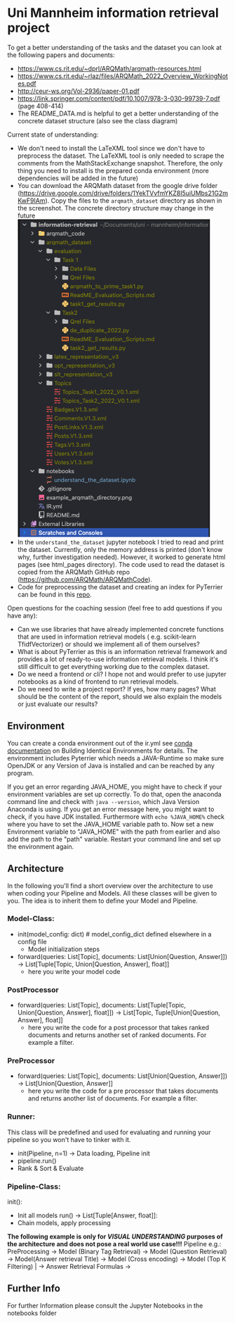# Uni Mannheim information retrieval project

To get a better understanding of the tasks and the dataset you can look at the following papers and documents:

- https://www.cs.rit.edu/~dprl/ARQMath/arqmath-resources.html
- https://www.cs.rit.edu/~rlaz/files/ARQMath_2022_Overview_WorkingNotes.pdf
- http://ceur-ws.org/Vol-2936/paper-01.pdf
- https://link.springer.com/content/pdf/10.1007/978-3-030-99739-7.pdf (page 408-414)
- The README_DATA.md is helpful to get a better understanding of the concrete dataset structure (also see the class
  diagram)

Current state of understanding:

- We don't need to install the LaTeXML tool since we don't have to preprocess the dataset. The LaTeXML tool is only
  needed to scrape the comments from the MathStackExchange snapshot. Therefore, the only thing you need to install
  is the prepared conda environment (more dependencies will be added in the future)
- You can download the ARQMath dataset from the google drive
  folder (https://drive.google.com/drive/folders/1YekTVvfmYKZ8I5uiUMbs21G2mKwF9IAm). Copy the files to
  the `arqmath_dataset` directory as shown in the screenshot. The concrete directory structure may change in the
  future ![image](example_arqmath_directory.png)
- In the `understand_the_dataset` jupyter notebook I tried to read and print the dataset. Currently, only the memory
  address is printed (don't know why, further investigation needed). However, it worked to generate html
  pages (see html_pages directory). The code used to read the dataset is copied from the ARQMath GitHub
  repo (https://github.com/ARQMath/ARQMathCode).
- Code for preprocessing the dataset and creating an index for PyTerrier can be found in
  this [repo](https://gitlab.com/dprl/pt-arqmath/-/tree/main/).

Open questions for the coaching session (feel free to add questions if you have any):

- Can we use libraries that have already implemented concrete functions that are used in information retrieval models (
  e.g. scikit-learn TfidfVectorizer) or should we implement all of them ourselves?
- What is about PyTerrier as this is an information retrieval framework and provides a lot of ready-to-use information
  retrieval models. I think it's still difficult to get everything working due to the complex dataset.
- Do we need a frontend or cli? I hope not and would prefer to use jupyter notebooks as a kind of frontend to run
  retrieval models.
- Do we need to write a project report? If yes, how many pages? What should be the content of the report, should we also
  explain the models or just evaluate our results?

## Environment

You can create a conda environment out of the ir.yml
see [conda documentation](https://conda.io/projects/conda/en/latest/user-guide/tasks/manage-environments.html#activating-an-environment)
on Building Identical Environments for details. The environment includes Pyterrier which needs a JAVA-Runtime so make
sure OpenJDK or any Version of Java is installed and can be reached by any program.

If you get an error regarding JAVA_HOME, you might have to check if your environment variables are set up correctly. To
do that, open the anaconda command line and check with `java --version`, which Java Version Anaconda is using. If you
get an error message here, you might want to check, if you have JDK installed. Furthermore with `echo %JAVA_HOME%` check
where you have to set the JAVA_HOME variable path to. Now set a new Environment variable to "JAVA_HOME" with the path
from earlier and also add the path to the "path" variable. Restart your command line and set up the environment again.

## Architecture
In the following you'll find a short overview over the architecture to use when coding your Pipeline and Models. All these classes
will be given to you. The idea is to inherit them to define your Model and Pipeline.
### Model-Class:
- init(model_config: dict) # model_config_dict defined elsewhere in a config file
  - Model initialization steps
- forward(queries: List[Topic], documents: List[Union[Question, Answer]]) -> List[Tuple[Topic, Union[Question, Answer], float]]
  - here you write your model code

### PostProcessor
- forward(queries: List[Topic], documents: List[Tuple[Topic, Union[Question, Answer], float]]) -> List[Topic, Tuple[Union[Question, Answer], float]]
  - here you write the code for a post processor that takes ranked documents and returns another set of ranked documents. For example a filter.

### PreProcessor
- forward(queries: List[Topic], documents: List[Union[Question, Answer]]) -> List[Union[Question, Answer]]
  - here you write the code for a pre processor that takes documents and returns another list of documents. For example a filter.

### Runner:
This class will be predefined and used for evaluating and running your pipeline so you won't have to tinker with it.
- init(Pipeline, n=1) -> Data loading, Pipeline init
- pipeline.run()
- Rank & Sort & Evaluate

### Pipeline-Class:
init():
- Init all models
run() -> List[Tuple[Answer, float]]:
- Chain models, apply processing

**The following example is only for *VISUAL UNDERSTANDING* purposes of the architecture and does not pose a real world use case!!!**
Pipeline e.g.: PreProcessing -> Model (Binary Tag Retrieval) -> Model (Question Retrieval) -> Model(Answer retrieval Title) -> Model (Cross encoding) -> Model (Top K Filtering)
													             					| -> Answer Retrieval Formulas ->

## Further Info

For further Information please consult the Jupyter Notebooks in the notebooks folder
